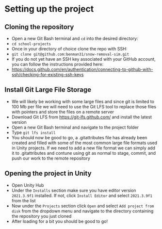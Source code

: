 # Setting up the project
## Cloning the repository
+ Open a new Git Bash terminal and `cd` into the desired directory:
+ `cd school-projects`
+ Once in your directory of choice clone the repo with SSH:
+ `git clone git@github.com:benman31/snow-removal-sim.git`
+ If you do not yet have an SSH key associated with your GitHub account, you can follow the instructions provided here:
+ https://docs.github.com/en/authentication/connecting-to-github-with-ssh/checking-for-existing-ssh-keys

## Install Git Large File Storage
+ We will likely be working with some large files and since git is limited to 100 Mb per file we will need to use the Git LFS tool to replace those files with pointers and store the files on a remote server
+ Download Git LFS from https://git-lfs.github.com/ and install the latest version
+ Open a new Git Bash terminal and navigate to the project folder
+ Type `git lfs install`
+ You should now be good to go, a .gitattributes file has already been created and filled with some of the most common large file formats used in Unity projects. If we need to add a new file format we can simply add it to .gitattributes and contune using git as normal to stage, commit, and push our work to the remote repository

## Opening the project in Unity
+ Open Unity Hub
+ Under the `Installs` section make sure you have editor version `2021.3.9f1` installed. If not, click `Install Editor` and select `2021.3.9f1` from the list
+ Now under the `Projects` section click `Open` and select `Add project from disk` from the dropdown menu and navigate to the directory containing the repository you just cloned
+ After loading for a bit you should be good to go!
